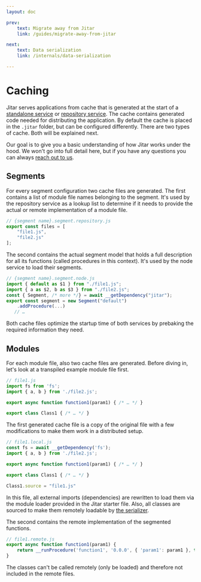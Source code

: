 ```yaml
---
layout: doc

prev:
    text: Migrate away from Jitar
    link: /guides/migrate-away-from-jitar

next:
    text: Data serialization
    link: /internals/data-serialization

---
```


# Caching

Jitar serves applications from cache that is generated at the start of a [standalone service](../fundamentals/runtime-services#standalone) or [repository service](../fundamentals/runtime-services#repository). The cache contains generated code needed for distributing the application. By default the cache is placed in the `.jitar` folder, but can be configured differently. There are two types of cache. Both will be explained next.

Our goal is to give you a basic understanding of how Jitar works under the hood. We won't go into full detail here, but if you have any questions you can always [reach out to us](../community/get-help).

## Segments

For every segment configuration two cache files are generated. The first contains a list of module file names belonging to the segment. It's used by the repository service as a lookup list to determine if it needs to provide the actual or remote implementation of a module file.

```js
// {segment name}.segment.repository.js
export const files = [
    "file1.js",
    "file2.js"
];
```

The second contains the actual segment model that holds a full description for all its functions (called procedures in this context). It's used by the node service to load their segments.

```js
// {segment name}.segment.node.js
import { default as $1 } from "./file1.js";
import { a as $2, b as $3 } from "./file2.js";
const { Segment, /* more */} = await __getDependency("jitar");
export const segment = new Segment("default")
    .addProcedure(...)
   // …
```

Both cache files optimize the startup time of both services by prebaking the required information they need.

## Modules

For each module file, also two cache files are generated. Before diving in, let's look at a transpiled example module file first. 

```js
// file1.js
import fs from 'fs';
import { a, b } from './file2.js';

export async function function1(param1) { /* … */ }

export class Class1 { /* … */ }
```

The first generated cache file is a copy of the original file with a few modifications to make them work in a distributed setup.

```js
// file1.local.js
const fs = await __getDependency('fs');
import { a, b } from './file2.js';

export async function function1(param1) { /* … */ }

export class Class1 { /* … */ }

Class1.source = "file1.js"
```

In this file, all external imports (dependencies) are rewritten to load them via the module loader provided in the Jitar starter file. Also, all classes are sourced to make them remotely loadable by [the serializer](./data-serialization).

The second contains the remote implementation of the segmented functions.

```js
// file1.remote.js
export async function function1(param1) {
    return __runProcedure('function1', '0.0.0', { 'param1': param1 }, this);
}
```

The classes can't be called remotely (only be loaded) and therefore not included in the remote files.
